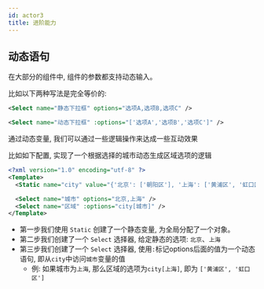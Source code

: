 ```yaml
---
id: actor3
title: 进阶能力
---
```


## 动态语句

在大部分的组件中, 组件的参数都支持动态输入。

比如以下两种写法是完全等价的:
```xml
<Select name="静态下拉框" options="选项A,选项B,选项C" />
```

```xml
<Select name="动态下拉框" :options="['选项A','选项B','选项C']" />
```

通过动态变量, 我们可以通过一些逻辑操作来达成一些互动效果

比如如下配置, 实现了一个根据选择的城市动态生成区域选项的逻辑

```xml
<?xml version="1.0" encoding="utf-8" ?>
<Template>
  <Static name="city" value="{'北京': ['朝阳区'], '上海': ['黄浦区', '虹口区']}" />

  <Select name="城市" options="北京,上海" />
  <Select name="区域" :options="city[城市]" />
</Template>
```
- 第一步我们使用 `Static` 创建了一个静态变量, 为全局分配了一个对象。
- 第二步我们创建了一个 `Select` 选择器, 给定静态的选项: `北京`、`上海`
- 第三步我们创建了一个 `Select` 选择器, 使用`:`标记options后面的值为一个动态语句, 即从`city`中访问`城市`变量的值
  - 例: 如果城市为`上海`, 那么区域的选项为`city[上海]`, 即为 `['黄浦区', '虹口区']`
